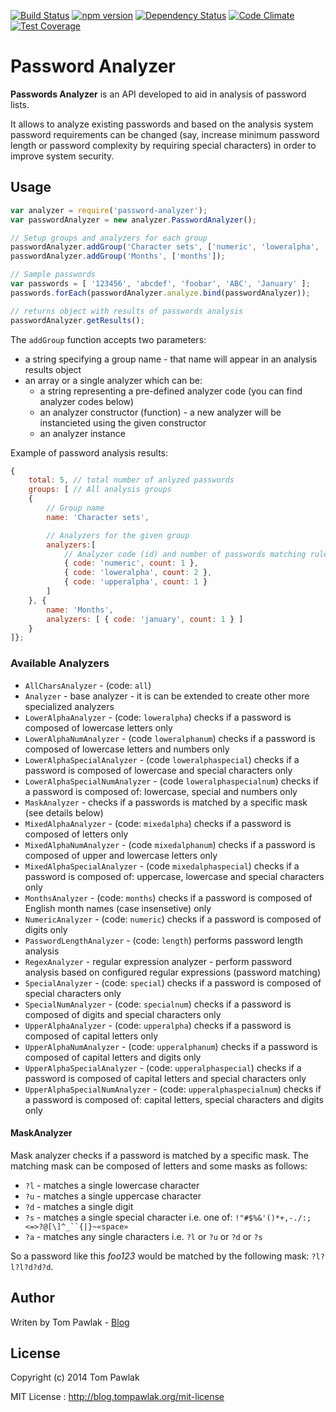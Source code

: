 [![Build Status](https://travis-ci.org/T-PWK/node-password-analyzer.svg?branch=master)](https://travis-ci.org/T-PWK/node-password-analyzer) [![npm version](https://badge.fury.io/js/password-analyzer.svg)](http://badge.fury.io/js/password-analyzer) [![Dependency Status](https://gemnasium.com/T-PWK/node-password-analyzer.svg)](https://gemnasium.com/T-PWK/node-password-analyzer) [![Code Climate](https://codeclimate.com/github/T-PWK/node-password-analyzer/badges/gpa.svg)](https://codeclimate.com/github/T-PWK/node-password-analyzer) [![Test Coverage](https://codeclimate.com/github/T-PWK/node-password-analyzer/badges/coverage.svg)](https://codeclimate.com/github/T-PWK/node-password-analyzer)

Password Analyzer
======================

**Passwords Analyzer** is an API developed to aid in analysis of password lists. 

It allows to analyze existing passwords and based on the analysis system password requirements can be changed (say, increase minimum password length or password complexity by requiring special characters) in order to improve system security.

## Usage ##

```js
var analyzer = require('password-analyzer');
var passwordAnalyzer = new analyzer.PasswordAnalyzer();

// Setup groups and analyzers for each group
passwordAnalyzer.addGroup('Character sets', ['numeric', 'loweralpha', 'upperalpha']);
passwordAnalyzer.addGroup('Months', ['months']);

// Sample passwords
var passwords = [ '123456', 'abcdef', 'foobar', 'ABC', 'January' ];
passwords.forEach(passwordAnalyzer.analyze.bind(passwordAnalyzer));

// returns object with results of passwords analysis
passwordAnalyzer.getResults();
```

The `addGroup` function accepts two parameters:
- a string specifying a group name - that name will appear in an analysis results object
- an array or a single analyzer which can be:
	- a string representing a pre-defined analyzer code (you can find analyzer codes below)
	- an analyzer constructor (function) - a new analyzer will be instancieted using the given constructor
	- an analyzer instance

Example of password analysis results:

```js
{
	total: 5, // total number of anlyzed passwords
	groups: [ // All analysis groups
	{
		// Group name
		name: 'Character sets', 

		// Analyzers for the given group
		analyzers:[
			// Analyzer code (id) and number of passwords matching rules of the given analyzer
			{ code: 'numeric', count: 1 },
			{ code: 'loweralpha', count: 2 },
			{ code: 'upperalpha', count: 1 }
		]
	}, { 
		name: 'Months', 
		analyzers: [ { code: 'january', count: 1 } ]
	}
]};
```

### Available Analyzers ###

- `AllCharsAnalyzer` - (code: `all`) 
- `Analyzer` - base analyzer - it is can be extended to create other more specialized analyzers
- `LowerAlphaAnalyzer` -  (code: `loweralpha`) checks if a password is composed of lowercase letters only
- `LowerAlphaNumAnalyzer` - (code `loweralphanum`) checks if a password is composed of lowercase letters and numbers only
- `LowerAlphaSpecialAnalyzer` - (code `loweralphaspecial`) checks if a password is composed of lowercase and special characters only
- `LowerAlphaSpecialNumAnalyzer` - (code `loweralphaspecialnum`) checks if a password is composed of: lowercase, special and numbers only
- `MaskAnalyzer` - checks if a passwords is matched by a specific mask (see details below)
- `MixedAlphaAnalyzer` - (code: `mixedalpha`) checks if a password is composed of letters only
- `MixedAlphaNumAnalyzer` - (code `mixedalphanum`) checks if a password is composed of upper and lowercase letters only
- `MixedAlphaSpecialAnalyzer` - (code `mixedalphaspecial`) checks if a password is composed of: uppercase, lowercase and special characters only
- `MonthsAnalyzer` - (code: `months`) checks if a password is composed of English month names (case insensetive) only
- `NumericAnalyzer` - (code: `numeric`) checks if a password is composed of digits only
- `PasswordLengthAnalyzer` - (code: `length`) performs password length analysis
- `RegexAnalyzer` - regular expression analyzer - perform password analysis based on configured regular expressions (password matching)
- `SpecialAnalyzer` - (code: `special`) checks if a password is composed of special characters only
- `SpecialNumAnalyzer` - (code: `specialnum`) checks if a password is composed of digits and special characters only
- `UpperAlphaAnalyzer` - (code: `upperalpha`) checks if a password is composed of capital letters only 
- `UpperAlphaNumAnalyzer` - (code: `upperalphanum`) checks if a password is composed of capital letters and digits only 
- `UpperAlphaSpecialAnalyzer` - (code: `upperalphaspecial`) checks if a password is composed of capital letters and special characters only 
- `UpperAlphaSpecialNumAnalyzer` - (code: `upperalphaspecialnum`) checks if a password is composed of: capital letters, special characters and digits only 

#### MaskAnalyzer ####
Mask analyzer checks if a password is matched by a specific mask. The matching mask can be composed of letters and some masks as follows:
- `?l` - matches a single lowercase character
- `?u` - matches a single uppercase character
- `?d` - matches a single digit
- `?s` - matches a single special character i.e. one of: `!"#$%&'()*+,-./:;<=>?@[\]^_``{|}~«space»`
- `?a` - matches any single characters i.e. `?l` or `?u` or `?d` or `?s`

So a password like this _foo123_ would be matched by the following mask: `?l?l?l?d?d?d`.

## Author ##
Writen by Tom Pawlak - [Blog](http://blog.tompawlak.org)

## License ##

Copyright (c) 2014 Tom Pawlak

MIT License : http://blog.tompawlak.org/mit-license
